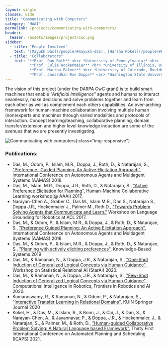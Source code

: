 ```yaml
---
layout: single
classes: wide
title: "Communicating with Computers"
category: "HAAI"
permalink: /projects/communicating-with-computers/
header:
  teaser: /assets/images/project/cwc.png
sidebar:
  - title: "People Involved"
    text: "[Mayukh Das](/people/#mayukh-das), [Harsha Kokel](/people/#harsha-kokel)"
  - title: "Collaborators"
    text: "**Prof. Dan Roth** <br> *University of Pennsylvania;* <br>
           **Prof. Julia Hockenmaier** <br> *University of Illinois, Urbana-Champaign;* <br>
           **Prof. Martha Palmer** <br> *University of Colorado, Boulder;* <br>
           **Prof. Janardhan Rao Doppa** <br> *Washington State University;*"
---
```


The vision of this project (under the DARPA CwC grant) is to build smart machines that enable *"Artificial Intelligence"* agents and humans to interact seamlessly, make decisions and solve problems together and learn from each other as well as complement each others capabilities. An over-arching framework for human-machine collaboration involving multiple human (non)experts and machines through varied modalities and protocols of interaction. Concept learning/teaching, collaborative planning, domain transfer/extension and higher level knowledge induction are some of the avenues that we are presently investigating.

![Communicating with computers](/assets/images/project/cwc.png){:class="img-responsive"}

### Publications:
* Das, M., Odom, P., Islam, M.R., Doppa, J., Roth, D., & Natarajan, S., ["Preference- Guided Planning: An Active Elicitation Approach"](https://dl.acm.org/citation.cfm?id=3238024), International Conference on Autonomous Agents and Multiagent Systems (AAMAS) 2018.
* Das, M., Islam, M.R., Doppa, J.R., Roth, D., & Natarajan, S., ["Active Preference Elicitation for Planning"](http://blogs.parc.com/aaai-17/files/2017/01/15198-65466-3-SM.pdf), Human-Machine Collaborative Learning workshop(@ AAAI) 2017.
* Narayan-Chen A., Graber C., Das M., Islam M.R., Dan S., Natarajan S., Doppa J.R., Hockenmaier J., Palmer M., Roth D., ["Towards Problem Solving Agents that Communicate and Learn."](http://www.aclweb.org/anthology/W17-2812) Workshop on Language Grounding for Robotics at ACL 2017.
* Das, M., & Odom, P., & Islam, M.R., & Doppa, J., & Roth, D., & Natarajan, S., ["Preference Guided Planning: An Active Elicitation Approach"](https://dl.acm.org/citation.cfm?id=3238024), International Conference on Autonomous Agents and Multiagent Systems (AAMAS) 2018.
* Das, M., & Odom, P., & Islam, M.R., & Doppa, J., & Roth, D., & Natarajan, S., ["Planning with actively eliciting preferences"](https://www.sciencedirect.com/science/article/pii/S095070511830580X?via%3Dihub), Knowledge-Based Systems 2019
* Das, M., & Ramanan, N., & Doppa, J.R., & Natarajan, S., ["One-Shot Induction of Generalized Logical Concepts via Human Guidance"](https://arxiv.org/abs/1912.07060), Workshop on Statistical Relational AI (StarAI) 2020.
* Das, M., & Ramanan, N., & Doppa, J.R., & Natarajan, S., ["Few-Shot Induction of Generalized Logical Concepts via Human Guidance"](http://localhost:4000/assets/pdfs/Frontiers__MayukhDas_ConceptLearning.pdf), Computational Intelligence in Robotics, Frontiers in Robotics and AI 2020.
* Kumaraswamy, R., & Ramanan, N., & Odom, P., & Natarajan, S., ["Interactive Transfer Learning in Relational Domains"](http://localhost:4000/assets/pdfs/ramanan_KUIN2019.pdf), KUIN Springer Journal 2020
* Kokel, H., & Das, M., & Islam, R., & Bonn, J., & Cai, J., & Dan, S., & Narayan-Chen, A., & Jayannavar, P., & Doppa, J.R., & Hockenmaier, J., & Natarajan, S., & Palmer, M., & Roth, D., ["Human-guided Collaborative Problem Solving: A Natural Language based Framework"](), Thirty First International Conference on Automated Planning and Scheduling (ICAPS) 2021. 



<!--
---
layout: single
title: "Communicating with Computers"
permalink: /projects/communicating-with-computers/
excerpt: "The grand vision of smart machines is when intelligent machines and humans will interact, make decisions and solve problems together and learn from as well as complement each others capabilities."
---
-->
<!--
## People Involved:

* Mayukh Das
* Shuo Yang
* Phillip Odom

The grand vision of smart machines is enabling AI agents and humans to interact seamlessly, make decisions and solve problems together and learn from as well as complement each others capabilities. We share such a vision and we build frameworks and techniques to leverage human knowledge in creating smarter sequential decision-making and predictive systems and protocols for such knowledge elicitation.

Our research includes, but is not limited to, knowledge-augmented Statistical Relational Learning, human guided and collaborative decision-making and planning (esp. in stochastic, partially observable, semi-structured environments), "active" human-AI interaction, various modalities of human guidance and, finally, successful application of such systems to real-world tasks such as Health, Biomedicine and Finance.

Concept learning, domain transfer/extension and higher level knowledge induction are some additional interesting research ventures (motivated by DARPA 'Communicating with Computers'). We aim for an over-arching framework for human-AI collaboration involving multiple human (non)experts and machines with varied modalities of interaction.

## References:

* Das, M., Odom, P., Islam, M.R., Doppa, J., Roth, D., & Natarajan, S., "Preference- Guided Planning: An Active Elicitation Approach", International Conference on Autonomous Agents and Multiagent Systems (AAMAS) 2018.
* Das, M., Islam, M.R., Doppa, J.R., Roth, D., & Natarajan, S., "Active Preference Elicitation for Planning", Human-Machine Collaborative Learning workshop(@ AAAI) 2017.
* Narayan-Chen A., Graber C., Das M., Islam M.R., Dan S., Natarajan S., Doppa J.R., Hockenmaier J., Palmer M., Roth D., "Towards Problem Solving Agents that Communicate and Learn." Workshop on Language Grounding for Robotics at ACL 2017.
* Alexander L. Hayes, Mayukh Das, Phillip Odom, Sriraam Natarajan. "User Friendly Automatic Construction of Background Knowledge: Mode Construction from ER Diagrams." Knowledge Capture Conference 2017.
* Odom, P., & Natarajan, S., "Active Advice Seeking for Inverse Reinforcement Learning", International Conference on Autonomous Agents and Multiagent Systems (AAMAS) 2016.
* Odom, P., & Natarajan, S., "Actively Interacting with Experts: A Probabilistic Logic Approach", European Conference on Machine Learning and Principles of Knowledge Discovery in Databases (ECMLPKDD) 2016.
* Odom, P., Kumaraswamy, R., Kersting, K., & Natarajan, S., "Learning through Advice-Seeking via Transfer", International Conference on Inductive Logic Programming (ILP) 2016.
* Odom, P., Khot, T., Porter, R., & Natarajan, S., "Knowledge-Based Probabilistic Logic Learning", Twenty-Ninth AAAI Conference on Artificial Intelligence (AAAI) 2015.
* Odom, P., Bangera, V., Khot, T., Page, D., & Natarajan, S., "Extracting Adverse Drug Events from Text using Human Advice", Artificial Intelligence in Medicine (AIME) 2015.
* Yang, S., Khot, T., Kersting, K., Kunapuli, G., Hauser, K., & Natarajan, S., "Learning from Imbalanced Data in Relational Domains: A Soft Margin Approach", International Conference on Data Mining (ICDM) 2014.
* Yang, S., & Natarajan, S., "Knowledge Intensive Learning: Combining Qualitative Constraints with Causal Independence for Parameter Learning in Probabilistic Models", European Conference on Machine Learning, (ECMLPKDD) 2013.
-->
